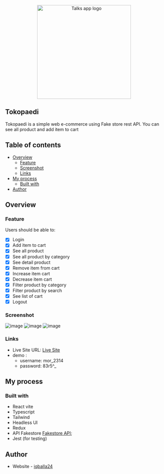 <p align="center">
  <img src="https://tokopaedi-one.vercel.app/logo.svg" width="300px" alt="Talks app logo"/>
</p>

## Tokopaedi
<p>Tokopaedi is a simple web e-commerce using Fake store rest API. You can see all product and add item to cart</p>

## Table of contents

- [Overview](#overview)
  - [Feature](#feature)
  - [Screenshot](#screenshot)
  - [Links](#links)
- [My process](#my-process)
  - [Built with](#built-with)
- [Author](#author)

## Overview

### Feature

Users should be able to:

- [x] Login
- [x] Add item to cart
- [x] See all product
- [x] See all product by category
- [x] See detail product
- [x] Remove item from cart
- [x] Increase item cart
- [x] Decrease item cart
- [x] Filter product by category
- [x] Filter product by search
- [x] See list of cart
- [x] Logout

### Screenshot

![image](https://user-images.githubusercontent.com/57162533/222891670-69dd2b15-34a1-4dc5-b97c-5ef9f6d69818.png)
![image](https://user-images.githubusercontent.com/57162533/222891727-0339abe4-238a-4d71-addb-b09a5a06bbf2.png)
![image](https://user-images.githubusercontent.com/57162533/222891785-aa0e3e05-1479-4e06-a9d9-1371b6ef3b9d.png)


### Links

- Live Site URL: [Live Site](https://tokopaedi-one.vercel.app)
- demo :
  - username: mor_2314
  - password: 83r5^_
  
## My process

### Built with

- React vite
- Typescript
- Tailwind
- Headless UI
- Redux
- API Fakestore [Fakestore API](https://fakestoreapi.com/docs);
- Jest (for testing)

## Author

- Website - [iqballa24](https://github.com/iqballa24)


